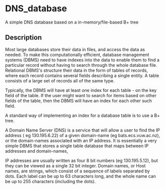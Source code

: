 # DNS_database
A simple DNS database based on a in-memory/file-based B+ tree

## Description
Most large databases store their data in files, and access the data as needed. To make this computationally efficient, database management systems (DBMS) need to have indexes into the data to enable them to find a particular record without having to search through the whole database file. Relational DBMS's structure their data in the form of tables of records, where each record contains several fields describing a single entity. A table consists of a large set of records all of the same type.

Typically, the DBMS will have at least one index for each table - on the key field of the table. If the user might want to search for items based on other fields of the table, then the DBMS will have an index for each other such field.

A standard way of implementing an index for a database table is to use a B+ tree.

A Domain Name Server (DNS) is a service that will allow a user to find the IP address ( eg 130.195.6.22) of a given domain-name (eg bats.ecs.vuw.ac.nz), or the domain-names associated with an IP address. It is essentially a very simple DBMS that stores a single table database that maps between IP addresses and domain-names,

IP addresses are usually written as four 8 bit numbers (eg 130.195.5.12), but they can be viewed as a single 32 bit integer. Domain names, or Host names, are strings, which consist of a sequence of labels separated by dots. Each label can be up to 63 characters long, and the whole name can be up to 255 characters (including the dots). 
